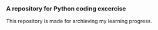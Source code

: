 ### A repository for Python coding excercise

 This repository is made for archieving my learning progress. 
